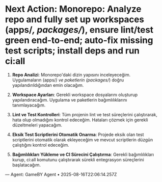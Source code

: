 # Next Action: Monorepo: Analyze repo and fully set up workspaces (apps/*, packages/*), ensure lint/test green end-to-end; auto-fix missing test scripts; install deps and run ci:all

1. **Repo Analizi**: Monorepo'daki dizin yapısını inceleyeceğim. Uygulamaların (apps/*) ve paketlerin (packages/*) doğru yapılandırıldığından emin olacağım.

2. **Workspace Ayarları**: Gerekli workspace dosyalarını oluşturup yapılandıracağım. Uygulama ve paketlerin bağımlılıklarını tanımlayacağım.

3. **Lint ve Test Kontrolleri**: Tüm projenin lint ve test süreçlerini çalıştırarak, hata olup olmadığını kontrol edeceğim. Hataları çözmek için gerekli düzeltmeleri yapacağım.

4. **Eksik Test Scriptlerini Otomatik Onarma**: Projede eksik olan test scriptlerini otomatik olarak ekleyeceğim ve mevcut scriptlerin düzgün çalıştığını kontrol edeceğim.

5. **Bağımlılıkları Yükleme ve CI Sürecini Çalıştırma**: Gerekli bağımlılıkları kurup, ci:all komutunu çalıştırarak sürekli entegrasyon süreçlerini başlatacağım.

— Agent: GameBY Agent • 2025-08-16T22:06:14.257Z
